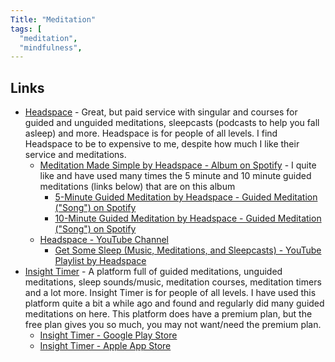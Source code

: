 ```yaml
---
Title: "Meditation"
tags: [ 
  "meditation",
  "mindfulness",
---
```


## Links

- [Headspace](https://www.headspace.com/) - Great, but paid service with singular and courses for guided and unguided meditations, sleepcasts (podcasts to help you fall asleep) and more. Headspace is for people of all levels. I find Headspace to be to expensive to me, despite how much I like their service and meditations.
  - [Meditation Made Simple by Headspace - Album on Spotify](https://open.spotify.com/album/7tqhomNdL1s0GkgxOjpHMm?si=W-4HymrZTmmhvr3VSU1TvQ) - I quite like and have used many times the 5 minute and 10 minute guided meditations (links below) that are on this album
    - [5-Minute Guided Meditation by Headspace - Guided Meditation ("Song") on Spotify](https://open.spotify.com/track/6mi5lYz9NuIlmRfO8bT4gm?si=4ce535db1afd447e)
    - [10-Minute Guided Meditation by Headspace - Guided Meditation ("Song") on Spotify](https://open.spotify.com/track/7tnesh1ClZdJgJLP1H0ea3?si=e371761c9ffa4612)
  - [Headspace - YouTube Channel](https://www.youtube.com/@headspace)
    - [Get Some Sleep (Music, Meditations, and Sleepcasts) - YouTube Playlist by Headspace](https://www.youtube.com/playlist?list=PLW8o3_GFoCBO7CfVk2lWqunKVl0vnFMlU)
- [Insight Timer](https://insighttimer.com/) - A platform full of guided meditations, unguided meditations, sleep sounds/music, meditation courses, meditation timers and a lot more. Insight Timer is for people of all levels. I have used this platform quite a bit a while ago and found and regularly did many guided meditations on here. This platform does have a premium plan, but the free plan gives you so much, you may not want/need the premium plan.
  - [Insight Timer - Google Play Store](https://play.google.com/store/apps/details?id=com.spotlightsix.zentimerlite2)
  - [Insight Timer - Apple App Store](https://apps.apple.com/gb/app/insight-timer-meditation-app/id337472899)
